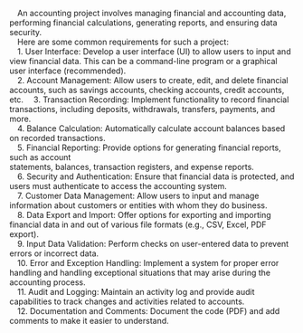 &emsp;An accounting project involves managing financial and accounting data, performing financial calculations, generating reports, and ensuring data security. <br>
&emsp;Here are some common requirements for such a project: <br>
&emsp;1. User Interface: Develop a user interface (UI) to allow users to input and view financial data. This can be a command-line program or a graphical user interface (recommended).<br>
&emsp;2. Account Management: Allow users to create, edit, and delete financial accounts, such as savings accounts, checking accounts, credit accounts, etc.
&emsp;3. Transaction Recording: Implement functionality to record financial transactions, including deposits, withdrawals, transfers, payments, and more.<br>
&emsp;4. Balance Calculation: Automatically calculate account balances based on recorded transactions. <br>
&emsp;5. Financial Reporting: Provide options for generating financial reports, such as account <br>statements, balances, transaction registers, and expense reports.<br>
&emsp;6. Security and Authentication: Ensure that financial data is protected, and users must authenticate to access the accounting system.<br>
&emsp;7. Customer Data Management: Allow users to input and manage information about customers or entities with whom they do business.<br>
&emsp;8. Data Export and Import: Offer options for exporting and importing financial data in and out of various file formats (e.g., CSV, Excel, PDF export).<br>
&emsp;9. Input Data Validation: Perform checks on user-entered data to prevent errors or incorrect data. <br>
&emsp;10. Error and Exception Handling: Implement a system for proper error handling and handling exceptional situations that may arise during the accounting process. <br>
&emsp;11. Audit and Logging: Maintain an activity log and provide audit capabilities to track changes and activities related to accounts.<br>
&emsp;12. Documentation and Comments: Document the code (PDF) and add comments to make it easier to understand.

